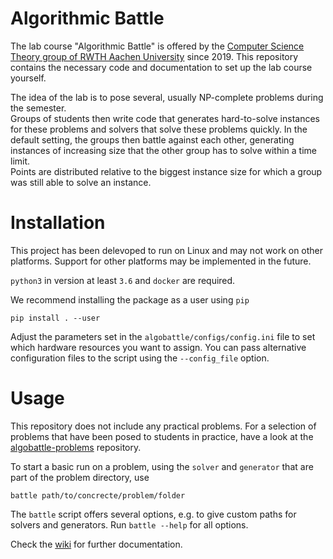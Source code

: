 # Algorithmic Battle

The lab course "Algorithmic Battle" is offered by the 
[Computer Science Theory group of RWTH Aachen University](https://tcs.rwth-aachen.de/)
since 2019. This repository contains the necessary code and documentation to
set up the lab course yourself.

The idea of the lab is to pose several, usually NP-complete problems during the
semester.  
Groups of students then write code that generates hard-to-solve instances for
these problems and solvers that solve these problems quickly. In the default
setting, the groups then battle against each other, generating instances of
increasing size that the other group has to solve within a time limit.  
Points are distributed relative to the biggest instance size for which a group
was still able to solve an instance.

# Installation
This project has been delevoped to run on Linux and may not work on other
platforms. Support for other platforms may be implemented in the future.

`python3` in version at least `3.6` and `docker` are required.

We recommend installing the package as a user using `pip`
```
pip install . --user
```

Adjust the parameters set in the `algobattle/configs/config.ini` file to set
which hardware resources you want to assign. You can pass alternative
configuration files to the script using the `--config_file` option.

# Usage
This repository does not include any practical problems. For a selection of problems
that have been posed to students in practice, have a look at the
[algobattle-problems](https://github.com/Benezivas/algobattle-problems) repository.

To start a basic run on a problem, using the `solver` and `generator` that
are part of the problem directory, use
```
battle path/to/concrecte/problem/folder
```

The `battle` script offers several options, e.g. to give custom paths for
solvers and generators. Run `battle --help` for all options.

Check the [wiki](https://github.com/Benezivas/algobattle/wiki) for further documentation.